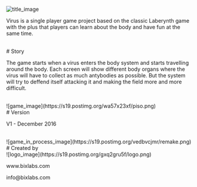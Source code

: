 
![title_image](https://s19.postimg.org/wjucxfp0j/banner1.png)
<br>
<p>Virus is a single player game project based on the classic Laberynth game with the plus that players can learn about the body and have fun at the same time.</p>
<br>
# Story
<br>
<p>The game starts when a virus enters the body system and starts travelling around the body. Each screen will show different body organs where the virus will have to collect as much antybodies as possible. 
But the system will try to deffend itself attacking it and making the field more and more difficult.  </p>
<br>
![game_image](https://s19.postimg.org/wa57x23xf/piso.png)
<br>
# Version
<br>
<p>V1 - December 2016</p>
<br>
![game_in_process_image](https://s19.postimg.org/vedbvcjmr/remake.png)
<br>
# Created by 
<br>
![logo_image](https://s19.postimg.org/gxq2gru5f/logo.png)
<br>
<p>www.bixlabs.com</p>
<p>info@bixlabs.com</p>

